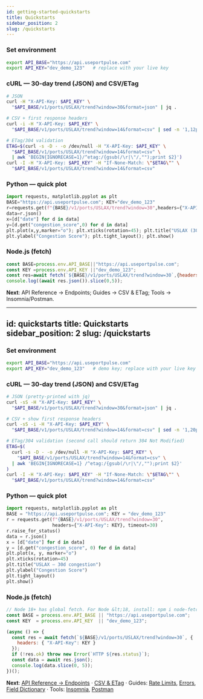 ```yaml
---
id: getting-started-quickstarts
title: Quickstarts
sidebar_position: 2
slug: /quickstarts
---
```


### Set environment
~~~bash
export API_BASE="https://api.useportpulse.com"
export API_KEY="dev_demo_123"   # replace with your live key
~~~

### cURL — 30-day trend (JSON) and CSV/ETag
~~~bash
# JSON
curl -H "X-API-Key: $API_KEY" \
  "$API_BASE/v1/ports/USLAX/trend?window=30&format=json" | jq .

# CSV + first response headers
curl -i -H "X-API-Key: $API_KEY" \
  "$API_BASE/v1/ports/USLAX/trend?window=14&format=csv" | sed -n '1,12p'

# ETag/304 validation
ETAG=$(curl -s -D - -o /dev/null -H "X-API-Key: $API_KEY" \
  "$API_BASE/v1/ports/USLAX/trend?window=14&format=csv" \
  | awk 'BEGIN{IGNORECASE=1}/^etag:/{gsub(/\r|\"/,"");print $2}')
curl -I -H "X-API-Key: $API_KEY" -H "If-None-Match: \"$ETAG\"" \
  "$API_BASE/v1/ports/USLAX/trend?window=14&format=csv"
~~~

### Python — quick plot
~~~python
import requests, matplotlib.pyplot as plt
BASE="https://api.useportpulse.com"; KEY="dev_demo_123"
r=requests.get(f"{BASE}/v1/ports/USLAX/trend?window=30",headers={"X-API-Key":KEY})
data=r.json()
x=[d["date"] for d in data]
y=[d.get("congestion_score",0) for d in data]
plt.plot(x,y,marker="o"); plt.xticks(rotation=45); plt.title("USLAX (30d)")
plt.ylabel("Congestion Score"); plt.tight_layout(); plt.show()
~~~

### Node.js (fetch)
~~~js
const BASE=process.env.API_BASE||"https://api.useportpulse.com";
const KEY =process.env.API_KEY ||"dev_demo_123";
const res=await fetch(`${BASE}/v1/ports/USLAX/trend?window=30`,{headers:{'X-API-Key':KEY&#125;&#125;);
console.log((await res.json()).slice(0,5));
~~~

**Next**: API Reference → Endpoints; Guides → CSV & ETag; Tools → Insomnia/Postman.

---
id: quickstarts
title: Quickstarts
sidebar_position: 2
slug: /quickstarts
---

### Set environment
~~~bash
export API_BASE="https://api.useportpulse.com"
export API_KEY="dev_demo_123"   # demo key; replace with your live key in production
~~~

### cURL — 30‑day trend (JSON) and CSV/ETag
~~~bash
# JSON (pretty-printed with jq)
curl -sS -H "X-API-Key: $API_KEY" \
  "$API_BASE/v1/ports/USLAX/trend?window=30&format=json" | jq .

# CSV + show first response headers
curl -sS -i -H "X-API-Key: $API_KEY" \
  "$API_BASE/v1/ports/USLAX/trend?window=14&format=csv" | sed -n '1,20p'

# ETag/304 validation (second call should return 304 Not Modified)
ETAG=$(
  curl -s -D - -o /dev/null -H "X-API-Key: $API_KEY" \
    "$API_BASE/v1/ports/USLAX/trend?window=14&format=csv" \
  | awk 'BEGIN{IGNORECASE=1} /^etag:/{gsub(/\r|\"/,"");print $2}'
)
curl -I -H "X-API-Key: $API_KEY" -H "If-None-Match: \"$ETAG\"" \
  "$API_BASE/v1/ports/USLAX/trend?window=14&format=csv"
~~~

### Python — quick plot
~~~python
import requests, matplotlib.pyplot as plt
BASE = "https://api.useportpulse.com"; KEY = "dev_demo_123"
r = requests.get(f"{BASE}/v1/ports/USLAX/trend?window=30",
                 headers={"X-API-Key": KEY}, timeout=30)
r.raise_for_status()
data = r.json()
x = [d["date"] for d in data]
y = [d.get("congestion_score", 0) for d in data]
plt.plot(x, y, marker="o")
plt.xticks(rotation=45)
plt.title("USLAX — 30d congestion")
plt.ylabel("Congestion Score")
plt.tight_layout()
plt.show()
~~~

### Node.js (fetch)
~~~js
// Node 18+ has global fetch. For Node &lt;18, install: npm i node-fetch
const BASE = process.env.API_BASE || "https://api.useportpulse.com";
const KEY  = process.env.API_KEY  || "dev_demo_123";

(async () => {
  const res = await fetch(`${BASE}/v1/ports/USLAX/trend?window=30`, {
    headers: { "X-API-Key": KEY }
  });
  if (!res.ok) throw new Error(`HTTP ${res.status}`);
  const data = await res.json();
  console.log(data.slice(0, 5));
})();
~~~

**Next**: [API Reference → Endpoints](/docs/api-reference/endpoints) ·
[CSV &amp; ETag](/docs/csv-etag) ·
Guides: [Rate Limits](/docs/guides/rate-limits), [Errors](/docs/guides/errors), [Field Dictionary](/docs/guides/field-dictionary) ·
Tools: [Insomnia](/docs/insomnia), [Postman](/docs/postman)